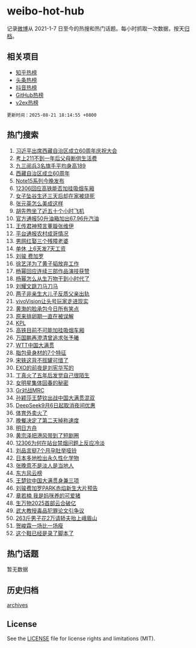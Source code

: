 # weibo-hot-hub

记录[微博](https://www.weibo.com)从 2021-1-7 日至今的热搜和热门话题。每小时抓取一次数据，按天[归档](archives)。

## 相关项目

- [知乎热榜](https://github.com/lonnyzhang423/zhihu-hot-hub)
- [头条热榜](https://github.com/lonnyzhang423/toutiao-hot-hub)
- [抖音热榜](https://github.com/lonnyzhang423/douyin-hot-hub)
- [GitHub热榜](https://github.com/lonnyzhang423/github-hot-hub)
- [v2ex热榜](https://github.com/lonnyzhang423/v2ex-hot-hub)


`更新时间：2025-08-21 18:14:55 +0800`

## 热门搜索

1. [习近平出席西藏自治区成立60周年庆祝大会](https://m.weibo.cn/search?containerid=100103type%3D1%26t%3D10%26q%3D%23%E4%B9%A0%E8%BF%91%E5%B9%B3%E5%87%BA%E5%B8%AD%E8%A5%BF%E8%97%8F%E8%87%AA%E6%B2%BB%E5%8C%BA%E6%88%90%E7%AB%8B60%E5%91%A8%E5%B9%B4%E5%BA%86%E7%A5%9D%E5%A4%A7%E4%BC%9A%23&stream_entry_id=51&isnewpage=1&extparam=seat%3D1%26filter_type%3Drealtimehot%26stream_entry_id%3D51%26pos%3D0%26q%3D%2523%25E4%25B9%25A0%25E8%25BF%2591%25E5%25B9%25B3%25E5%2587%25BA%25E5%25B8%25AD%25E8%25A5%25BF%25E8%2597%258F%25E8%2587%25AA%25E6%25B2%25BB%25E5%258C%25BA%25E6%2588%2590%25E7%25AB%258B60%25E5%2591%25A8%25E5%25B9%25B4%25E5%25BA%2586%25E7%25A5%259D%25E5%25A4%25A7%25E4%25BC%259A%2523%26dgr%3D0%26cate%3D10103%26c_type%3D51%26display_time%3D1755771294%26pre_seqid%3D17557712943510286491904)
1. [考上211不到一年后父母断供生活费](https://m.weibo.cn/search?containerid=100103type%3D1%26t%3D10%26q%3D%23%E8%80%83%E4%B8%8A211%E4%B8%8D%E5%88%B0%E4%B8%80%E5%B9%B4%E5%90%8E%E7%88%B6%E6%AF%8D%E6%96%AD%E4%BE%9B%E7%94%9F%E6%B4%BB%E8%B4%B9%23&stream_entry_id=31&isnewpage=1&extparam=seat%3D1%26band_rank%3D1%26stream_entry_id%3D31%26q%3D%2523%25E8%2580%2583%25E4%25B8%258A211%25E4%25B8%258D%25E5%2588%25B0%25E4%25B8%2580%25E5%25B9%25B4%25E5%2590%258E%25E7%2588%25B6%25E6%25AF%258D%25E6%2596%25AD%25E4%25BE%259B%25E7%2594%259F%25E6%25B4%25BB%25E8%25B4%25B9%2523%26realpos%3D1%26filter_type%3Drealtimehot%26pos%3D0%26c_type%3D31%26flag%3D1%26cate%3D5001%26lcate%3D5001%26dgr%3D0%26display_time%3D1755771294%26pre_seqid%3D17557712943510286491904)
1. [九三阅兵3名旗手平均身高189](https://m.weibo.cn/search?containerid=100103type%3D1%26t%3D10%26q%3D%23%E4%B9%9D%E4%B8%89%E9%98%85%E5%85%B53%E5%90%8D%E6%97%97%E6%89%8B%E5%B9%B3%E5%9D%87%E8%BA%AB%E9%AB%98189%23&stream_entry_id=31&isnewpage=1&extparam=seat%3D1%26band_rank%3D2%26stream_entry_id%3D31%26q%3D%2523%25E4%25B9%259D%25E4%25B8%2589%25E9%2598%2585%25E5%2585%25B53%25E5%2590%258D%25E6%2597%2597%25E6%2589%258B%25E5%25B9%25B3%25E5%259D%2587%25E8%25BA%25AB%25E9%25AB%2598189%2523%26realpos%3D2%26filter_type%3Drealtimehot%26pos%3D1%26c_type%3D31%26flag%3D1%26cate%3D5001%26lcate%3D5001%26dgr%3D0%26display_time%3D1755771294%26pre_seqid%3D17557712943510286491904)
1. [西藏自治区成立60周年](https://m.weibo.cn/search?containerid=100103type%3D1%26t%3D10%26q%3D%23%E8%A5%BF%E8%97%8F%E8%87%AA%E6%B2%BB%E5%8C%BA%E6%88%90%E7%AB%8B60%E5%91%A8%E5%B9%B4%23&stream_entry_id=31&isnewpage=1&extparam=seat%3D1%26band_rank%3D3%26stream_entry_id%3D31%26q%3D%2523%25E8%25A5%25BF%25E8%2597%258F%25E8%2587%25AA%25E6%25B2%25BB%25E5%258C%25BA%25E6%2588%2590%25E7%25AB%258B60%25E5%2591%25A8%25E5%25B9%25B4%2523%26realpos%3D3%26filter_type%3Drealtimehot%26pos%3D2%26c_type%3D31%26flag%3D0%26cate%3D5001%26lcate%3D5001%26dgr%3D0%26display_time%3D1755771294%26pre_seqid%3D17557712943510286491904)
1. [Note15系列今晚发布](https://m.weibo.cn/search?containerid=100103type%3D1%26t%3D10%26q%3D%23Note15%E7%B3%BB%E5%88%97%E4%BB%8A%E6%99%9A%E5%8F%91%E5%B8%83%23&stream_entry_id=31&isnewpage=1&extparam=seat%3D1%26band_rank%3D4%26stream_entry_id%3D31%26q%3D%2523Note15%25E7%25B3%25BB%25E5%2588%2597%25E4%25BB%258A%25E6%2599%259A%25E5%258F%2591%25E5%25B8%2583%2523%26is_ad_pos%3D1%26adid%3D297553%26filter_type%3Drealtimehot%26pos%3D3%26topic_ad%3D1%26c_type%3D31%26cate%3D5001%26lcate%3D5001%26dgr%3D0%26display_time%3D1755771294%26pre_seqid%3D17557712943510286491904)
1. [12306回应高铁能否加挂吸烟车厢](https://m.weibo.cn/search?containerid=100103type%3D1%26t%3D10%26q%3D%2312306%E5%9B%9E%E5%BA%94%E9%AB%98%E9%93%81%E8%83%BD%E5%90%A6%E5%8A%A0%E6%8C%82%E5%90%B8%E7%83%9F%E8%BD%A6%E5%8E%A2%23&stream_entry_id=31&isnewpage=1&extparam=seat%3D1%26band_rank%3D4%26stream_entry_id%3D31%26q%3D%252312306%25E5%259B%259E%25E5%25BA%2594%25E9%25AB%2598%25E9%2593%2581%25E8%2583%25BD%25E5%2590%25A6%25E5%258A%25A0%25E6%258C%2582%25E5%2590%25B8%25E7%2583%259F%25E8%25BD%25A6%25E5%258E%25A2%2523%26realpos%3D4%26filter_type%3Drealtimehot%26pos%3D4%26c_type%3D31%26flag%3D0%26cate%3D5001%26lcate%3D5001%26dgr%3D0%26display_time%3D1755771294%26pre_seqid%3D17557712943510286491904)
1. [女子坠谷生还三天后却在家被烧死](https://m.weibo.cn/search?containerid=100103type%3D1%26t%3D10%26q%3D%23%E5%A5%B3%E5%AD%90%E5%9D%A0%E8%B0%B7%E7%94%9F%E8%BF%98%E4%B8%89%E5%A4%A9%E5%90%8E%E5%8D%B4%E5%9C%A8%E5%AE%B6%E8%A2%AB%E7%83%A7%E6%AD%BB%23&stream_entry_id=31&isnewpage=1&extparam=seat%3D1%26band_rank%3D5%26stream_entry_id%3D31%26q%3D%2523%25E5%25A5%25B3%25E5%25AD%2590%25E5%259D%25A0%25E8%25B0%25B7%25E7%2594%259F%25E8%25BF%2598%25E4%25B8%2589%25E5%25A4%25A9%25E5%2590%258E%25E5%258D%25B4%25E5%259C%25A8%25E5%25AE%25B6%25E8%25A2%25AB%25E7%2583%25A7%25E6%25AD%25BB%2523%26realpos%3D5%26filter_type%3Drealtimehot%26pos%3D5%26c_type%3D31%26flag%3D0%26cate%3D5001%26lcate%3D5001%26dgr%3D0%26display_time%3D1755771294%26pre_seqid%3D17557712943510286491904)
1. [张元英怎么美成这样](https://m.weibo.cn/search?containerid=100103type%3D1%26t%3D10%26q%3D%E5%BC%A0%E5%85%83%E8%8B%B1%E6%80%8E%E4%B9%88%E7%BE%8E%E6%88%90%E8%BF%99%E6%A0%B7&stream_entry_id=31&isnewpage=1&extparam=seat%3D1%26band_rank%3D6%26stream_entry_id%3D31%26q%3D%25E5%25BC%25A0%25E5%2585%2583%25E8%258B%25B1%25E6%2580%258E%25E4%25B9%2588%25E7%25BE%258E%25E6%2588%2590%25E8%25BF%2599%25E6%25A0%25B7%26realpos%3D6%26filter_type%3Drealtimehot%26pos%3D6%26c_type%3D31%26flag%3D1%26cate%3D5001%26lcate%3D5001%26dgr%3D0%26display_time%3D1755771294%26pre_seqid%3D17557712943510286491904)
1. [胡先煦坐了近五十个小时飞机](https://m.weibo.cn/search?containerid=100103type%3D1%26t%3D10%26q%3D%E8%83%A1%E5%85%88%E7%85%A6%E5%9D%90%E4%BA%86%E8%BF%91%E4%BA%94%E5%8D%81%E4%B8%AA%E5%B0%8F%E6%97%B6%E9%A3%9E%E6%9C%BA&stream_entry_id=31&isnewpage=1&extparam=seat%3D1%26band_rank%3D7%26stream_entry_id%3D31%26q%3D%25E8%2583%25A1%25E5%2585%2588%25E7%2585%25A6%25E5%259D%2590%25E4%25BA%2586%25E8%25BF%2591%25E4%25BA%2594%25E5%258D%2581%25E4%25B8%25AA%25E5%25B0%258F%25E6%2597%25B6%25E9%25A3%259E%25E6%259C%25BA%26realpos%3D7%26filter_type%3Drealtimehot%26pos%3D7%26c_type%3D31%26flag%3D0%26cate%3D5001%26lcate%3D5001%26dgr%3D0%26display_time%3D1755771294%26pre_seqid%3D17557712943510286491904)
1. [官方通报50升油箱加出67.96升汽油](https://m.weibo.cn/search?containerid=100103type%3D1%26t%3D10%26q%3D%23%E5%AE%98%E6%96%B9%E9%80%9A%E6%8A%A550%E5%8D%87%E6%B2%B9%E7%AE%B1%E5%8A%A0%E5%87%BA67.96%E5%8D%87%E6%B1%BD%E6%B2%B9%23&stream_entry_id=31&isnewpage=1&extparam=seat%3D1%26band_rank%3D8%26stream_entry_id%3D31%26q%3D%2523%25E5%25AE%2598%25E6%2596%25B9%25E9%2580%259A%25E6%258A%25A550%25E5%258D%2587%25E6%25B2%25B9%25E7%25AE%25B1%25E5%258A%25A0%25E5%2587%25BA67.96%25E5%258D%2587%25E6%25B1%25BD%25E6%25B2%25B9%2523%26realpos%3D8%26filter_type%3Drealtimehot%26pos%3D8%26c_type%3D31%26flag%3D0%26cate%3D5001%26lcate%3D5001%26dgr%3D0%26display_time%3D1755771294%26pre_seqid%3D17557712943510286491904)
1. [王传君神预言董璇张维伊](https://m.weibo.cn/search?containerid=100103type%3D1%26t%3D10%26q%3D%23%E7%8E%8B%E4%BC%A0%E5%90%9B%E7%A5%9E%E9%A2%84%E8%A8%80%E8%91%A3%E7%92%87%E5%BC%A0%E7%BB%B4%E4%BC%8A%23&stream_entry_id=31&isnewpage=1&extparam=seat%3D1%26band_rank%3D9%26stream_entry_id%3D31%26q%3D%2523%25E7%258E%258B%25E4%25BC%25A0%25E5%2590%259B%25E7%25A5%259E%25E9%25A2%2584%25E8%25A8%2580%25E8%2591%25A3%25E7%2592%2587%25E5%25BC%25A0%25E7%25BB%25B4%25E4%25BC%258A%2523%26realpos%3D9%26filter_type%3Drealtimehot%26pos%3D9%26c_type%3D31%26flag%3D2%26cate%3D5001%26lcate%3D5001%26dgr%3D0%26display_time%3D1755771294%26pre_seqid%3D17557712943510286491904)
1. [平台通报农村成哥情况](https://m.weibo.cn/search?containerid=100103type%3D1%26t%3D10%26q%3D%23%E5%B9%B3%E5%8F%B0%E9%80%9A%E6%8A%A5%E5%86%9C%E6%9D%91%E6%88%90%E5%93%A5%E6%83%85%E5%86%B5%23&stream_entry_id=31&isnewpage=1&extparam=seat%3D1%26band_rank%3D10%26stream_entry_id%3D31%26q%3D%2523%25E5%25B9%25B3%25E5%258F%25B0%25E9%2580%259A%25E6%258A%25A5%25E5%2586%259C%25E6%259D%2591%25E6%2588%2590%25E5%2593%25A5%25E6%2583%2585%25E5%2586%25B5%2523%26realpos%3D10%26filter_type%3Drealtimehot%26pos%3D10%26c_type%3D31%26flag%3D1%26cate%3D5001%26lcate%3D5001%26dgr%3D0%26display_time%3D1755771294%26pre_seqid%3D17557712943510286491904)
1. [男网红娶三个残障老婆](https://m.weibo.cn/search?containerid=100103type%3D1%26t%3D10%26q%3D%E7%94%B7%E7%BD%91%E7%BA%A2%E5%A8%B6%E4%B8%89%E4%B8%AA%E6%AE%8B%E9%9A%9C%E8%80%81%E5%A9%86&stream_entry_id=31&isnewpage=1&extparam=seat%3D1%26band_rank%3D11%26stream_entry_id%3D31%26q%3D%25E7%2594%25B7%25E7%25BD%2591%25E7%25BA%25A2%25E5%25A8%25B6%25E4%25B8%2589%25E4%25B8%25AA%25E6%25AE%258B%25E9%259A%259C%25E8%2580%2581%25E5%25A9%2586%26realpos%3D11%26filter_type%3Drealtimehot%26pos%3D11%26c_type%3D31%26flag%3D2%26cate%3D5001%26lcate%3D5001%26dgr%3D0%26display_time%3D1755771294%26pre_seqid%3D17557712943510286491904)
1. [单休 上6天发7天工资](https://m.weibo.cn/search?containerid=100103type%3D1%26t%3D10%26q%3D%E5%8D%95%E4%BC%91+%E4%B8%8A6%E5%A4%A9%E5%8F%917%E5%A4%A9%E5%B7%A5%E8%B5%84&stream_entry_id=31&isnewpage=1&extparam=seat%3D1%26band_rank%3D12%26stream_entry_id%3D31%26q%3D%25E5%258D%2595%25E4%25BC%2591%2520%25E4%25B8%258A6%25E5%25A4%25A9%25E5%258F%25917%25E5%25A4%25A9%25E5%25B7%25A5%25E8%25B5%2584%26realpos%3D12%26filter_type%3Drealtimehot%26pos%3D12%26c_type%3D31%26flag%3D1%26cate%3D5001%26lcate%3D5001%26dgr%3D0%26display_time%3D1755771294%26pre_seqid%3D17557712943510286491904)
1. [刘骏 费加罗](https://m.weibo.cn/search?containerid=100103type%3D1%26t%3D10%26q%3D%E5%88%98%E9%AA%8F+%E8%B4%B9%E5%8A%A0%E7%BD%97&stream_entry_id=31&isnewpage=1&extparam=seat%3D1%26band_rank%3D13%26stream_entry_id%3D31%26q%3D%25E5%2588%2598%25E9%25AA%258F%2520%25E8%25B4%25B9%25E5%258A%25A0%25E7%25BD%2597%26realpos%3D13%26filter_type%3Drealtimehot%26pos%3D13%26c_type%3D31%26flag%3D1%26cate%3D5001%26lcate%3D5001%26dgr%3D0%26display_time%3D1755771294%26pre_seqid%3D17557712943510286491904)
1. [徐艺洋为了黄子韬放弃工作](https://m.weibo.cn/search?containerid=100103type%3D1%26t%3D10%26q%3D%E5%BE%90%E8%89%BA%E6%B4%8B%E4%B8%BA%E4%BA%86%E9%BB%84%E5%AD%90%E9%9F%AC%E6%94%BE%E5%BC%83%E5%B7%A5%E4%BD%9C&stream_entry_id=31&isnewpage=1&extparam=seat%3D1%26band_rank%3D14%26stream_entry_id%3D31%26q%3D%25E5%25BE%2590%25E8%2589%25BA%25E6%25B4%258B%25E4%25B8%25BA%25E4%25BA%2586%25E9%25BB%2584%25E5%25AD%2590%25E9%259F%25AC%25E6%2594%25BE%25E5%25BC%2583%25E5%25B7%25A5%25E4%25BD%259C%26realpos%3D14%26filter_type%3Drealtimehot%26pos%3D14%26c_type%3D31%26flag%3D2%26cate%3D5001%26lcate%3D5001%26dgr%3D0%26display_time%3D1755771294%26pre_seqid%3D17557712943510286491904)
1. [杨幂回应连续三部作品演技获赞](https://m.weibo.cn/search?containerid=100103type%3D1%26t%3D10%26q%3D%23%E6%9D%A8%E5%B9%82%E5%9B%9E%E5%BA%94%E8%BF%9E%E7%BB%AD%E4%B8%89%E9%83%A8%E4%BD%9C%E5%93%81%E6%BC%94%E6%8A%80%E8%8E%B7%E8%B5%9E%23&stream_entry_id=31&isnewpage=1&extparam=seat%3D1%26band_rank%3D15%26stream_entry_id%3D31%26q%3D%2523%25E6%259D%25A8%25E5%25B9%2582%25E5%259B%259E%25E5%25BA%2594%25E8%25BF%259E%25E7%25BB%25AD%25E4%25B8%2589%25E9%2583%25A8%25E4%25BD%259C%25E5%2593%2581%25E6%25BC%2594%25E6%258A%2580%25E8%258E%25B7%25E8%25B5%259E%2523%26realpos%3D15%26filter_type%3Drealtimehot%26pos%3D15%26c_type%3D31%26flag%3D0%26cate%3D5001%26lcate%3D5001%26dgr%3D0%26display_time%3D1755771294%26pre_seqid%3D17557712943510286491904)
1. [杨幂怎么从生万物干到小时代了](https://m.weibo.cn/search?containerid=100103type%3D1%26t%3D10%26q%3D%E6%9D%A8%E5%B9%82%E6%80%8E%E4%B9%88%E4%BB%8E%E7%94%9F%E4%B8%87%E7%89%A9%E5%B9%B2%E5%88%B0%E5%B0%8F%E6%97%B6%E4%BB%A3%E4%BA%86&stream_entry_id=31&isnewpage=1&extparam=seat%3D1%26band_rank%3D16%26stream_entry_id%3D31%26q%3D%25E6%259D%25A8%25E5%25B9%2582%25E6%2580%258E%25E4%25B9%2588%25E4%25BB%258E%25E7%2594%259F%25E4%25B8%2587%25E7%2589%25A9%25E5%25B9%25B2%25E5%2588%25B0%25E5%25B0%258F%25E6%2597%25B6%25E4%25BB%25A3%25E4%25BA%2586%26realpos%3D16%26filter_type%3Drealtimehot%26pos%3D16%26c_type%3D31%26flag%3D1%26cate%3D5001%26lcate%3D5001%26dgr%3D0%26display_time%3D1755771294%26pre_seqid%3D17557712943510286491904)
1. [刘耀文跳刀马刀马](https://m.weibo.cn/search?containerid=100103type%3D1%26t%3D10%26q%3D%23%E5%88%98%E8%80%80%E6%96%87%E8%B7%B3%E5%88%80%E9%A9%AC%E5%88%80%E9%A9%AC%23&stream_entry_id=31&isnewpage=1&extparam=seat%3D1%26band_rank%3D17%26stream_entry_id%3D31%26q%3D%2523%25E5%2588%2598%25E8%2580%2580%25E6%2596%2587%25E8%25B7%25B3%25E5%2588%2580%25E9%25A9%25AC%25E5%2588%2580%25E9%25A9%25AC%2523%26realpos%3D17%26filter_type%3Drealtimehot%26pos%3D17%26c_type%3D31%26flag%3D1%26cate%3D5001%26lcate%3D5001%26dgr%3D0%26display_time%3D1755771294%26pre_seqid%3D17557712943510286491904)
1. [两子非亲生大儿子反质父亲出轨](https://m.weibo.cn/search?containerid=100103type%3D1%26t%3D10%26q%3D%23%E4%B8%A4%E5%AD%90%E9%9D%9E%E4%BA%B2%E7%94%9F%E5%A4%A7%E5%84%BF%E5%AD%90%E5%8F%8D%E8%B4%A8%E7%88%B6%E4%BA%B2%E5%87%BA%E8%BD%A8%23&stream_entry_id=31&isnewpage=1&extparam=seat%3D1%26band_rank%3D18%26stream_entry_id%3D31%26q%3D%2523%25E4%25B8%25A4%25E5%25AD%2590%25E9%259D%259E%25E4%25BA%25B2%25E7%2594%259F%25E5%25A4%25A7%25E5%2584%25BF%25E5%25AD%2590%25E5%258F%258D%25E8%25B4%25A8%25E7%2588%25B6%25E4%25BA%25B2%25E5%2587%25BA%25E8%25BD%25A8%2523%26realpos%3D18%26filter_type%3Drealtimehot%26pos%3D18%26c_type%3D31%26flag%3D0%26cate%3D5001%26lcate%3D5001%26dgr%3D0%26display_time%3D1755771294%26pre_seqid%3D17557712943510286491904)
1. [vivoVision让头号玩家走进现实](https://m.weibo.cn/search?containerid=100103type%3D1%26t%3D10%26q%3D%23vivoVision%E8%AE%A9%E5%A4%B4%E5%8F%B7%E7%8E%A9%E5%AE%B6%E8%B5%B0%E8%BF%9B%E7%8E%B0%E5%AE%9E%23&stream_entry_id=31&isnewpage=1&extparam=seat%3D1%26band_rank%3D19%26stream_entry_id%3D31%26q%3D%2523vivoVision%25E8%25AE%25A9%25E5%25A4%25B4%25E5%258F%25B7%25E7%258E%25A9%25E5%25AE%25B6%25E8%25B5%25B0%25E8%25BF%259B%25E7%258E%25B0%25E5%25AE%259E%2523%26realpos%3D19%26filter_type%3Drealtimehot%26pos%3D19%26c_type%3D31%26flag%3D1%26cate%3D5001%26lcate%3D5001%26dgr%3D0%26display_time%3D1755771294%26pre_seqid%3D17557712943510286491904)
1. [黄渤的脸承包今日所有笑点](https://m.weibo.cn/search?containerid=100103type%3D1%26t%3D10%26q%3D%23%E9%BB%84%E6%B8%A4%E7%9A%84%E8%84%B8%E6%89%BF%E5%8C%85%E4%BB%8A%E6%97%A5%E6%89%80%E6%9C%89%E7%AC%91%E7%82%B9%23&stream_entry_id=31&isnewpage=1&extparam=seat%3D1%26band_rank%3D20%26stream_entry_id%3D31%26q%3D%2523%25E9%25BB%2584%25E6%25B8%25A4%25E7%259A%2584%25E8%2584%25B8%25E6%2589%25BF%25E5%258C%2585%25E4%25BB%258A%25E6%2597%25A5%25E6%2589%2580%25E6%259C%2589%25E7%25AC%2591%25E7%2582%25B9%2523%26realpos%3D20%26filter_type%3Drealtimehot%26pos%3D20%26c_type%3D31%26flag%3D1%26cate%3D5001%26lcate%3D5001%26dgr%3D0%26display_time%3D1755771294%26pre_seqid%3D17557712943510286491904)
1. [原来排卵期一直在被误解](https://m.weibo.cn/search?containerid=100103type%3D1%26t%3D10%26q%3D%E5%8E%9F%E6%9D%A5%E6%8E%92%E5%8D%B5%E6%9C%9F%E4%B8%80%E7%9B%B4%E5%9C%A8%E8%A2%AB%E8%AF%AF%E8%A7%A3&stream_entry_id=31&isnewpage=1&extparam=seat%3D1%26band_rank%3D21%26stream_entry_id%3D31%26q%3D%25E5%258E%259F%25E6%259D%25A5%25E6%258E%2592%25E5%258D%25B5%25E6%259C%259F%25E4%25B8%2580%25E7%259B%25B4%25E5%259C%25A8%25E8%25A2%25AB%25E8%25AF%25AF%25E8%25A7%25A3%26realpos%3D21%26filter_type%3Drealtimehot%26pos%3D21%26c_type%3D31%26flag%3D0%26cate%3D5001%26lcate%3D5001%26dgr%3D0%26display_time%3D1755771294%26pre_seqid%3D17557712943510286491904)
1. [KPL](https://m.weibo.cn/search?containerid=100103type%3D1%26t%3D10%26q%3DKPL&stream_entry_id=31&isnewpage=1&extparam=seat%3D1%26band_rank%3D22%26stream_entry_id%3D31%26q%3DKPL%26realpos%3D22%26filter_type%3Drealtimehot%26pos%3D22%26c_type%3D31%26flag%3D1%26cate%3D5001%26lcate%3D5001%26dgr%3D0%26display_time%3D1755771294%26pre_seqid%3D17557712943510286491904)
1. [高铁目前不可能加挂吸烟车厢](https://m.weibo.cn/search?containerid=100103type%3D1%26t%3D10%26q%3D%23%E9%AB%98%E9%93%81%E7%9B%AE%E5%89%8D%E4%B8%8D%E5%8F%AF%E8%83%BD%E5%8A%A0%E6%8C%82%E5%90%B8%E7%83%9F%E8%BD%A6%E5%8E%A2%23&stream_entry_id=31&isnewpage=1&extparam=seat%3D1%26band_rank%3D23%26stream_entry_id%3D31%26q%3D%2523%25E9%25AB%2598%25E9%2593%2581%25E7%259B%25AE%25E5%2589%258D%25E4%25B8%258D%25E5%258F%25AF%25E8%2583%25BD%25E5%258A%25A0%25E6%258C%2582%25E5%2590%25B8%25E7%2583%259F%25E8%25BD%25A6%25E5%258E%25A2%2523%26realpos%3D23%26filter_type%3Drealtimehot%26pos%3D23%26c_type%3D31%26flag%3D0%26cate%3D5001%26lcate%3D5001%26dgr%3D0%26display_time%3D1755771294%26pre_seqid%3D17557712943510286491904)
1. [万国鹏再澄清曾追求张予曦](https://m.weibo.cn/search?containerid=100103type%3D1%26t%3D10%26q%3D%E4%B8%87%E5%9B%BD%E9%B9%8F%E5%86%8D%E6%BE%84%E6%B8%85%E6%9B%BE%E8%BF%BD%E6%B1%82%E5%BC%A0%E4%BA%88%E6%9B%A6&stream_entry_id=31&isnewpage=1&extparam=seat%3D1%26band_rank%3D24%26stream_entry_id%3D31%26q%3D%25E4%25B8%2587%25E5%259B%25BD%25E9%25B9%258F%25E5%2586%258D%25E6%25BE%2584%25E6%25B8%2585%25E6%259B%25BE%25E8%25BF%25BD%25E6%25B1%2582%25E5%25BC%25A0%25E4%25BA%2588%25E6%259B%25A6%26realpos%3D24%26filter_type%3Drealtimehot%26pos%3D24%26c_type%3D31%26flag%3D0%26cate%3D5001%26lcate%3D5001%26dgr%3D0%26display_time%3D1755771294%26pre_seqid%3D17557712943510286491904)
1. [WTT中国大满贯](https://m.weibo.cn/search?containerid=100103type%3D1%26t%3D10%26q%3DWTT%E4%B8%AD%E5%9B%BD%E5%A4%A7%E6%BB%A1%E8%B4%AF&stream_entry_id=31&isnewpage=1&extparam=seat%3D1%26band_rank%3D25%26stream_entry_id%3D31%26q%3DWTT%25E4%25B8%25AD%25E5%259B%25BD%25E5%25A4%25A7%25E6%25BB%25A1%25E8%25B4%25AF%26realpos%3D25%26filter_type%3Drealtimehot%26pos%3D25%26c_type%3D31%26flag%3D0%26cate%3D5001%26lcate%3D5001%26dgr%3D0%26display_time%3D1755771294%26pre_seqid%3D17557712943510286491904)
1. [脂包骨身材的7个特征](https://m.weibo.cn/search?containerid=100103type%3D1%26t%3D10%26q%3D%E8%84%82%E5%8C%85%E9%AA%A8%E8%BA%AB%E6%9D%90%E7%9A%847%E4%B8%AA%E7%89%B9%E5%BE%81&stream_entry_id=31&isnewpage=1&extparam=seat%3D1%26band_rank%3D26%26stream_entry_id%3D31%26q%3D%25E8%2584%2582%25E5%258C%2585%25E9%25AA%25A8%25E8%25BA%25AB%25E6%259D%2590%25E7%259A%25847%25E4%25B8%25AA%25E7%2589%25B9%25E5%25BE%2581%26realpos%3D26%26filter_type%3Drealtimehot%26pos%3D26%26c_type%3D31%26flag%3D1%26cate%3D5001%26lcate%3D5001%26dgr%3D0%26display_time%3D1755771294%26pre_seqid%3D17557712943510286491904)
1. [宋轶这背不拔罐可惜了](https://m.weibo.cn/search?containerid=100103type%3D1%26t%3D10%26q%3D%E5%AE%8B%E8%BD%B6%E8%BF%99%E8%83%8C%E4%B8%8D%E6%8B%94%E7%BD%90%E5%8F%AF%E6%83%9C%E4%BA%86&stream_entry_id=31&isnewpage=1&extparam=seat%3D1%26band_rank%3D27%26stream_entry_id%3D31%26q%3D%25E5%25AE%258B%25E8%25BD%25B6%25E8%25BF%2599%25E8%2583%258C%25E4%25B8%258D%25E6%258B%2594%25E7%25BD%2590%25E5%258F%25AF%25E6%2583%259C%25E4%25BA%2586%26realpos%3D27%26filter_type%3Drealtimehot%26pos%3D27%26c_type%3D31%26flag%3D1%26cate%3D5001%26lcate%3D5001%26dgr%3D0%26display_time%3D1755771294%26pre_seqid%3D17557712943510286491904)
1. [EXO的前夜是刘宪华写的](https://m.weibo.cn/search?containerid=100103type%3D1%26t%3D10%26q%3DEXO%E7%9A%84%E5%89%8D%E5%A4%9C%E6%98%AF%E5%88%98%E5%AE%AA%E5%8D%8E%E5%86%99%E7%9A%84&stream_entry_id=31&isnewpage=1&extparam=seat%3D1%26band_rank%3D28%26stream_entry_id%3D31%26q%3DEXO%25E7%259A%2584%25E5%2589%258D%25E5%25A4%259C%25E6%2598%25AF%25E5%2588%2598%25E5%25AE%25AA%25E5%258D%258E%25E5%2586%2599%25E7%259A%2584%26realpos%3D28%26filter_type%3Drealtimehot%26pos%3D28%26c_type%3D31%26flag%3D0%26cate%3D5001%26lcate%3D5001%26dgr%3D0%26display_time%3D1755771294%26pre_seqid%3D17557712943510286491904)
1. [丁真火了五年后发觉自己很陌生](https://m.weibo.cn/search?containerid=100103type%3D1%26t%3D10%26q%3D%E4%B8%81%E7%9C%9F%E7%81%AB%E4%BA%86%E4%BA%94%E5%B9%B4%E5%90%8E%E5%8F%91%E8%A7%89%E8%87%AA%E5%B7%B1%E5%BE%88%E9%99%8C%E7%94%9F&stream_entry_id=31&isnewpage=1&extparam=seat%3D1%26band_rank%3D29%26stream_entry_id%3D31%26q%3D%25E4%25B8%2581%25E7%259C%259F%25E7%2581%25AB%25E4%25BA%2586%25E4%25BA%2594%25E5%25B9%25B4%25E5%2590%258E%25E5%258F%2591%25E8%25A7%2589%25E8%2587%25AA%25E5%25B7%25B1%25E5%25BE%2588%25E9%2599%258C%25E7%2594%259F%26realpos%3D29%26filter_type%3Drealtimehot%26pos%3D29%26c_type%3D31%26flag%3D1%26cate%3D5001%26lcate%3D5001%26dgr%3D0%26display_time%3D1755771294%26pre_seqid%3D17557712943510286491904)
1. [女明星集体回春的秘密](https://m.weibo.cn/search?containerid=100103type%3D1%26t%3D10%26q%3D%23%E5%A5%B3%E6%98%8E%E6%98%9F%E9%9B%86%E4%BD%93%E5%9B%9E%E6%98%A5%E7%9A%84%E7%A7%98%E5%AF%86%23&stream_entry_id=31&isnewpage=1&extparam=seat%3D1%26band_rank%3D30%26stream_entry_id%3D31%26q%3D%2523%25E5%25A5%25B3%25E6%2598%258E%25E6%2598%259F%25E9%259B%2586%25E4%25BD%2593%25E5%259B%259E%25E6%2598%25A5%25E7%259A%2584%25E7%25A7%2598%25E5%25AF%2586%2523%26realpos%3D30%26filter_type%3Drealtimehot%26pos%3D30%26c_type%3D31%26flag%3D1%26cate%3D5001%26lcate%3D5001%26dgr%3D0%26display_time%3D1755771294%26pre_seqid%3D17557712943510286491904)
1. [Gr对战MRC](https://m.weibo.cn/search?containerid=100103type%3D1%26t%3D10%26q%3DGr%E5%AF%B9%E6%88%98MRC&stream_entry_id=31&isnewpage=1&extparam=seat%3D1%26band_rank%3D31%26stream_entry_id%3D31%26q%3DGr%25E5%25AF%25B9%25E6%2588%2598MRC%26realpos%3D31%26filter_type%3Drealtimehot%26pos%3D31%26c_type%3D31%26flag%3D1%26cate%3D5001%26lcate%3D5001%26dgr%3D0%26display_time%3D1755771294%26pre_seqid%3D17557712943510286491904)
1. [孙颖莎王楚钦出战中国大满贯混双](https://m.weibo.cn/search?containerid=100103type%3D1%26t%3D10%26q%3D%23%E5%AD%99%E9%A2%96%E8%8E%8E%E7%8E%8B%E6%A5%9A%E9%92%A6%E5%87%BA%E6%88%98%E4%B8%AD%E5%9B%BD%E5%A4%A7%E6%BB%A1%E8%B4%AF%E6%B7%B7%E5%8F%8C%23&stream_entry_id=31&isnewpage=1&extparam=seat%3D1%26band_rank%3D32%26stream_entry_id%3D31%26q%3D%2523%25E5%25AD%2599%25E9%25A2%2596%25E8%258E%258E%25E7%258E%258B%25E6%25A5%259A%25E9%2592%25A6%25E5%2587%25BA%25E6%2588%2598%25E4%25B8%25AD%25E5%259B%25BD%25E5%25A4%25A7%25E6%25BB%25A1%25E8%25B4%25AF%25E6%25B7%25B7%25E5%258F%258C%2523%26realpos%3D32%26filter_type%3Drealtimehot%26pos%3D32%26c_type%3D31%26flag%3D0%26cate%3D5001%26lcate%3D5001%26dgr%3D0%26display_time%3D1755771294%26pre_seqid%3D17557712943510286491904)
1. [DeepSeek9月6日起取消夜间优惠](https://m.weibo.cn/search?containerid=100103type%3D1%26t%3D10%26q%3D%23DeepSeek9%E6%9C%886%E6%97%A5%E8%B5%B7%E5%8F%96%E6%B6%88%E5%A4%9C%E9%97%B4%E4%BC%98%E6%83%A0%23&stream_entry_id=31&isnewpage=1&extparam=seat%3D1%26band_rank%3D33%26stream_entry_id%3D31%26q%3D%2523DeepSeek9%25E6%259C%25886%25E6%2597%25A5%25E8%25B5%25B7%25E5%258F%2596%25E6%25B6%2588%25E5%25A4%259C%25E9%2597%25B4%25E4%25BC%2598%25E6%2583%25A0%2523%26realpos%3D33%26filter_type%3Drealtimehot%26pos%3D33%26c_type%3D31%26flag%3D1%26cate%3D5001%26lcate%3D5001%26dgr%3D0%26display_time%3D1755771294%26pre_seqid%3D17557712943510286491904)
1. [体育外卖火了](https://m.weibo.cn/search?containerid=100103type%3D1%26t%3D10%26q%3D%23%E4%BD%93%E8%82%B2%E5%A4%96%E5%8D%96%E7%81%AB%E4%BA%86%23&stream_entry_id=31&isnewpage=1&extparam=seat%3D1%26band_rank%3D34%26stream_entry_id%3D31%26q%3D%2523%25E4%25BD%2593%25E8%2582%25B2%25E5%25A4%2596%25E5%258D%2596%25E7%2581%25AB%25E4%25BA%2586%2523%26realpos%3D34%26filter_type%3Drealtimehot%26pos%3D34%26c_type%3D31%26flag%3D1%26cate%3D5001%26lcate%3D5001%26dgr%3D0%26display_time%3D1755771294%26pre_seqid%3D17557712943510286491904)
1. [晚餐决定了第二天掉称速度](https://m.weibo.cn/search?containerid=100103type%3D1%26t%3D10%26q%3D%E6%99%9A%E9%A4%90%E5%86%B3%E5%AE%9A%E4%BA%86%E7%AC%AC%E4%BA%8C%E5%A4%A9%E6%8E%89%E7%A7%B0%E9%80%9F%E5%BA%A6&stream_entry_id=31&isnewpage=1&extparam=seat%3D1%26band_rank%3D35%26stream_entry_id%3D31%26q%3D%25E6%2599%259A%25E9%25A4%2590%25E5%2586%25B3%25E5%25AE%259A%25E4%25BA%2586%25E7%25AC%25AC%25E4%25BA%258C%25E5%25A4%25A9%25E6%258E%2589%25E7%25A7%25B0%25E9%2580%259F%25E5%25BA%25A6%26realpos%3D35%26filter_type%3Drealtimehot%26pos%3D35%26c_type%3D31%26flag%3D1%26cate%3D5001%26lcate%3D5001%26dgr%3D0%26display_time%3D1755771294%26pre_seqid%3D17557712943510286491904)
1. [明日方舟](https://m.weibo.cn/search?containerid=100103type%3D1%26t%3D10%26q%3D%E6%98%8E%E6%97%A5%E6%96%B9%E8%88%9F&stream_entry_id=31&isnewpage=1&extparam=seat%3D1%26band_rank%3D36%26stream_entry_id%3D31%26q%3D%25E6%2598%258E%25E6%2597%25A5%25E6%2596%25B9%25E8%2588%259F%26realpos%3D36%26filter_type%3Drealtimehot%26pos%3D36%26c_type%3D31%26flag%3D1%26cate%3D5001%26lcate%3D5001%26dgr%3D0%26display_time%3D1755771294%26pre_seqid%3D17557712943510286491904)
1. [黄宗泽把港风带到了短剧圈](https://m.weibo.cn/search?containerid=100103type%3D1%26t%3D10%26q%3D%E9%BB%84%E5%AE%97%E6%B3%BD%E6%8A%8A%E6%B8%AF%E9%A3%8E%E5%B8%A6%E5%88%B0%E4%BA%86%E7%9F%AD%E5%89%A7%E5%9C%88&stream_entry_id=31&isnewpage=1&extparam=seat%3D1%26band_rank%3D37%26stream_entry_id%3D31%26q%3D%25E9%25BB%2584%25E5%25AE%2597%25E6%25B3%25BD%25E6%258A%258A%25E6%25B8%25AF%25E9%25A3%258E%25E5%25B8%25A6%25E5%2588%25B0%25E4%25BA%2586%25E7%259F%25AD%25E5%2589%25A7%25E5%259C%2588%26realpos%3D37%26filter_type%3Drealtimehot%26pos%3D37%26c_type%3D31%26flag%3D1%26cate%3D5001%26lcate%3D5001%26dgr%3D0%26display_time%3D1755771294%26pre_seqid%3D17557712943510286491904)
1. [12306为何在站台禁烟问题上反应冷淡](https://m.weibo.cn/search?containerid=100103type%3D1%26t%3D10%26q%3D%2312306%E4%B8%BA%E4%BD%95%E5%9C%A8%E7%AB%99%E5%8F%B0%E7%A6%81%E7%83%9F%E9%97%AE%E9%A2%98%E4%B8%8A%E5%8F%8D%E5%BA%94%E5%86%B7%E6%B7%A1%23&stream_entry_id=31&isnewpage=1&extparam=seat%3D1%26band_rank%3D38%26stream_entry_id%3D31%26q%3D%252312306%25E4%25B8%25BA%25E4%25BD%2595%25E5%259C%25A8%25E7%25AB%2599%25E5%258F%25B0%25E7%25A6%2581%25E7%2583%259F%25E9%2597%25AE%25E9%25A2%2598%25E4%25B8%258A%25E5%258F%258D%25E5%25BA%2594%25E5%2586%25B7%25E6%25B7%25A1%2523%26realpos%3D38%26filter_type%3Drealtimehot%26pos%3D38%26c_type%3D31%26flag%3D0%26cate%3D5001%26lcate%3D5001%26dgr%3D0%26display_time%3D1755771294%26pre_seqid%3D17557712943510286491904)
1. [刘品言挺7个月孕肚举哑铃](https://m.weibo.cn/search?containerid=100103type%3D1%26t%3D10%26q%3D%23%E5%88%98%E5%93%81%E8%A8%80%E6%8C%BA7%E4%B8%AA%E6%9C%88%E5%AD%95%E8%82%9A%E4%B8%BE%E5%93%91%E9%93%83%23&stream_entry_id=31&isnewpage=1&extparam=seat%3D1%26band_rank%3D39%26stream_entry_id%3D31%26q%3D%2523%25E5%2588%2598%25E5%2593%2581%25E8%25A8%2580%25E6%258C%25BA7%25E4%25B8%25AA%25E6%259C%2588%25E5%25AD%2595%25E8%2582%259A%25E4%25B8%25BE%25E5%2593%2591%25E9%2593%2583%2523%26realpos%3D39%26filter_type%3Drealtimehot%26pos%3D39%26c_type%3D31%26flag%3D1%26cate%3D5001%26lcate%3D5001%26dgr%3D0%26display_time%3D1755771294%26pre_seqid%3D17557712943510286491904)
1. [日本多地检出永久性化学物](https://m.weibo.cn/search?containerid=100103type%3D1%26t%3D10%26q%3D%23%E6%97%A5%E6%9C%AC%E5%A4%9A%E5%9C%B0%E6%A3%80%E5%87%BA%E6%B0%B8%E4%B9%85%E6%80%A7%E5%8C%96%E5%AD%A6%E7%89%A9%23&stream_entry_id=31&isnewpage=1&extparam=seat%3D1%26band_rank%3D40%26stream_entry_id%3D31%26q%3D%2523%25E6%2597%25A5%25E6%259C%25AC%25E5%25A4%259A%25E5%259C%25B0%25E6%25A3%2580%25E5%2587%25BA%25E6%25B0%25B8%25E4%25B9%2585%25E6%2580%25A7%25E5%258C%2596%25E5%25AD%25A6%25E7%2589%25A9%2523%26realpos%3D40%26filter_type%3Drealtimehot%26pos%3D40%26c_type%3D31%26flag%3D1%26cate%3D5001%26lcate%3D5001%26dgr%3D0%26display_time%3D1755771294%26pre_seqid%3D17557712943510286491904)
1. [张晚意不是淡人是当地人](https://m.weibo.cn/search?containerid=100103type%3D1%26t%3D10%26q%3D%E5%BC%A0%E6%99%9A%E6%84%8F%E4%B8%8D%E6%98%AF%E6%B7%A1%E4%BA%BA%E6%98%AF%E5%BD%93%E5%9C%B0%E4%BA%BA&stream_entry_id=31&isnewpage=1&extparam=seat%3D1%26band_rank%3D41%26stream_entry_id%3D31%26q%3D%25E5%25BC%25A0%25E6%2599%259A%25E6%2584%258F%25E4%25B8%258D%25E6%2598%25AF%25E6%25B7%25A1%25E4%25BA%25BA%25E6%2598%25AF%25E5%25BD%2593%25E5%259C%25B0%25E4%25BA%25BA%26realpos%3D41%26filter_type%3Drealtimehot%26pos%3D41%26c_type%3D31%26flag%3D1%26cate%3D5001%26lcate%3D5001%26dgr%3D0%26display_time%3D1755771294%26pre_seqid%3D17557712943510286491904)
1. [东方风云榜](https://m.weibo.cn/search?containerid=100103type%3D1%26t%3D10%26q%3D%E4%B8%9C%E6%96%B9%E9%A3%8E%E4%BA%91%E6%A6%9C&stream_entry_id=31&isnewpage=1&extparam=seat%3D1%26band_rank%3D42%26stream_entry_id%3D31%26q%3D%25E4%25B8%259C%25E6%2596%25B9%25E9%25A3%258E%25E4%25BA%2591%25E6%25A6%259C%26realpos%3D42%26filter_type%3Drealtimehot%26pos%3D42%26c_type%3D31%26flag%3D1%26cate%3D5001%26lcate%3D5001%26dgr%3D0%26display_time%3D1755771294%26pre_seqid%3D17557712943510286491904)
1. [王楚钦中国大满贯身兼三项](https://m.weibo.cn/search?containerid=100103type%3D1%26t%3D10%26q%3D%23%E7%8E%8B%E6%A5%9A%E9%92%A6%E4%B8%AD%E5%9B%BD%E5%A4%A7%E6%BB%A1%E8%B4%AF%E8%BA%AB%E5%85%BC%E4%B8%89%E9%A1%B9%23&stream_entry_id=31&isnewpage=1&extparam=seat%3D1%26band_rank%3D43%26stream_entry_id%3D31%26q%3D%2523%25E7%258E%258B%25E6%25A5%259A%25E9%2592%25A6%25E4%25B8%25AD%25E5%259B%25BD%25E5%25A4%25A7%25E6%25BB%25A1%25E8%25B4%25AF%25E8%25BA%25AB%25E5%2585%25BC%25E4%25B8%2589%25E9%25A1%25B9%2523%26realpos%3D43%26filter_type%3Drealtimehot%26pos%3D43%26c_type%3D31%26flag%3D0%26cate%3D5001%26lcate%3D5001%26dgr%3D0%26display_time%3D1755771294%26pre_seqid%3D17557712943510286491904)
1. [刘骏费加罗PARK赤焰新生大片预告](https://m.weibo.cn/search?containerid=100103type%3D1%26t%3D10%26q%3D%23%E5%88%98%E9%AA%8F%E8%B4%B9%E5%8A%A0%E7%BD%97PARK%E8%B5%A4%E7%84%B0%E6%96%B0%E7%94%9F%E5%A4%A7%E7%89%87%E9%A2%84%E5%91%8A%23&stream_entry_id=31&isnewpage=1&extparam=seat%3D1%26band_rank%3D44%26stream_entry_id%3D31%26q%3D%2523%25E5%2588%2598%25E9%25AA%258F%25E8%25B4%25B9%25E5%258A%25A0%25E7%25BD%2597PARK%25E8%25B5%25A4%25E7%2584%25B0%25E6%2596%25B0%25E7%2594%259F%25E5%25A4%25A7%25E7%2589%2587%25E9%25A2%2584%25E5%2591%258A%2523%26realpos%3D44%26filter_type%3Drealtimehot%26pos%3D44%26c_type%3D31%26flag%3D1%26cate%3D5001%26lcate%3D5001%26dgr%3D0%26display_time%3D1755771294%26pre_seqid%3D17557712943510286491904)
1. [章若楠 我是妈咪养的可爱猪](https://m.weibo.cn/search?containerid=100103type%3D1%26t%3D10%26q%3D%E7%AB%A0%E8%8B%A5%E6%A5%A0+%E6%88%91%E6%98%AF%E5%A6%88%E5%92%AA%E5%85%BB%E7%9A%84%E5%8F%AF%E7%88%B1%E7%8C%AA&stream_entry_id=31&isnewpage=1&extparam=seat%3D1%26band_rank%3D45%26stream_entry_id%3D31%26q%3D%25E7%25AB%25A0%25E8%258B%25A5%25E6%25A5%25A0%2520%25E6%2588%2591%25E6%2598%25AF%25E5%25A6%2588%25E5%2592%25AA%25E5%2585%25BB%25E7%259A%2584%25E5%258F%25AF%25E7%2588%25B1%25E7%258C%25AA%26realpos%3D45%26filter_type%3Drealtimehot%26pos%3D45%26c_type%3D31%26flag%3D1%26cate%3D5001%26lcate%3D5001%26dgr%3D0%26display_time%3D1755771294%26pre_seqid%3D17557712943510286491904)
1. [生万物2025首部云合破亿](https://m.weibo.cn/search?containerid=100103type%3D1%26t%3D10%26q%3D%23%E7%94%9F%E4%B8%87%E7%89%A92025%E9%A6%96%E9%83%A8%E4%BA%91%E5%90%88%E7%A0%B4%E4%BA%BF%23&stream_entry_id=31&isnewpage=1&extparam=seat%3D1%26band_rank%3D46%26stream_entry_id%3D31%26q%3D%2523%25E7%2594%259F%25E4%25B8%2587%25E7%2589%25A92025%25E9%25A6%2596%25E9%2583%25A8%25E4%25BA%2591%25E5%2590%2588%25E7%25A0%25B4%25E4%25BA%25BF%2523%26realpos%3D46%26filter_type%3Drealtimehot%26pos%3D46%26c_type%3D31%26flag%3D1%26cate%3D5001%26lcate%3D5001%26dgr%3D0%26display_time%3D1755771294%26pre_seqid%3D17557712943510286491904)
1. [武大教授毒品犯罪论文引争议](https://m.weibo.cn/search?containerid=100103type%3D1%26t%3D10%26q%3D%E6%AD%A6%E5%A4%A7%E6%95%99%E6%8E%88%E6%AF%92%E5%93%81%E7%8A%AF%E7%BD%AA%E8%AE%BA%E6%96%87%E5%BC%95%E4%BA%89%E8%AE%AE&stream_entry_id=31&isnewpage=1&extparam=seat%3D1%26band_rank%3D47%26stream_entry_id%3D31%26q%3D%25E6%25AD%25A6%25E5%25A4%25A7%25E6%2595%2599%25E6%258E%2588%25E6%25AF%2592%25E5%2593%2581%25E7%258A%25AF%25E7%25BD%25AA%25E8%25AE%25BA%25E6%2596%2587%25E5%25BC%2595%25E4%25BA%2589%25E8%25AE%25AE%26realpos%3D47%26filter_type%3Drealtimehot%26pos%3D47%26c_type%3D31%26flag%3D1%26cate%3D5001%26lcate%3D5001%26dgr%3D0%26display_time%3D1755771294%26pre_seqid%3D17557712943510286491904)
1. [263斤男子花2万请轿夫抬上峨眉山](https://m.weibo.cn/search?containerid=100103type%3D1%26t%3D10%26q%3D%23263%E6%96%A4%E7%94%B7%E5%AD%90%E8%8A%B12%E4%B8%87%E8%AF%B7%E8%BD%BF%E5%A4%AB%E6%8A%AC%E4%B8%8A%E5%B3%A8%E7%9C%89%E5%B1%B1%23&stream_entry_id=31&isnewpage=1&extparam=seat%3D1%26band_rank%3D48%26stream_entry_id%3D31%26q%3D%2523263%25E6%2596%25A4%25E7%2594%25B7%25E5%25AD%2590%25E8%258A%25B12%25E4%25B8%2587%25E8%25AF%25B7%25E8%25BD%25BF%25E5%25A4%25AB%25E6%258A%25AC%25E4%25B8%258A%25E5%25B3%25A8%25E7%259C%2589%25E5%25B1%25B1%2523%26realpos%3D48%26filter_type%3Drealtimehot%26pos%3D48%26c_type%3D31%26flag%3D0%26cate%3D5001%26lcate%3D5001%26dgr%3D0%26display_time%3D1755771294%26pre_seqid%3D17557712943510286491904)
1. [贺峻霖一场比一场瘦](https://m.weibo.cn/search?containerid=100103type%3D1%26t%3D10%26q%3D%E8%B4%BA%E5%B3%BB%E9%9C%96%E4%B8%80%E5%9C%BA%E6%AF%94%E4%B8%80%E5%9C%BA%E7%98%A6&stream_entry_id=31&isnewpage=1&extparam=seat%3D1%26band_rank%3D49%26stream_entry_id%3D31%26q%3D%25E8%25B4%25BA%25E5%25B3%25BB%25E9%259C%2596%25E4%25B8%2580%25E5%259C%25BA%25E6%25AF%2594%25E4%25B8%2580%25E5%259C%25BA%25E7%2598%25A6%26realpos%3D49%26filter_type%3Drealtimehot%26pos%3D49%26c_type%3D31%26flag%3D1%26cate%3D5001%26lcate%3D5001%26dgr%3D0%26display_time%3D1755771294%26pre_seqid%3D17557712943510286491904)
1. [这个鞋已经是录了脚本了](https://m.weibo.cn/search?containerid=100103type%3D1%26t%3D10%26q%3D%E8%BF%99%E4%B8%AA%E9%9E%8B%E5%B7%B2%E7%BB%8F%E6%98%AF%E5%BD%95%E4%BA%86%E8%84%9A%E6%9C%AC%E4%BA%86&stream_entry_id=31&isnewpage=1&extparam=seat%3D1%26band_rank%3D50%26stream_entry_id%3D31%26q%3D%25E8%25BF%2599%25E4%25B8%25AA%25E9%259E%258B%25E5%25B7%25B2%25E7%25BB%258F%25E6%2598%25AF%25E5%25BD%2595%25E4%25BA%2586%25E8%2584%259A%25E6%259C%25AC%25E4%25BA%2586%26realpos%3D50%26filter_type%3Drealtimehot%26pos%3D50%26c_type%3D31%26flag%3D1%26cate%3D5001%26lcate%3D5001%26dgr%3D0%26display_time%3D1755771294%26pre_seqid%3D17557712943510286491904)

## 热门话题

暂无数据

## 历史归档

[archives](archives)

## License

See the [LICENSE](LICENSE) file for license rights and limitations (MIT).
